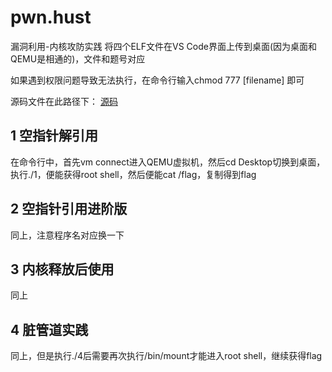# pwn.hust
漏洞利用-内核攻防实践
将四个ELF文件在VS Code界面上传到桌面(因为桌面和QEMU是相通的)，文件和题号对应

如果遇到权限问题导致无法执行，在命令行输入chmod 777 [filename] 即可

源码文件在此路径下： [源码](./chall1_nullptr/exp/) 
## 1 空指针解引用
在命令行中，首先vm connect进入QEMU虚拟机，然后cd Desktop切换到桌面，执行./1，便能获得root shell，然后便能cat /flag，复制得到flag
## 2 空指针引用进阶版
同上，注意程序名对应换一下
## 3 内核释放后使用
同上
## 4 脏管道实践
同上，但是执行./4后需要再次执行/bin/mount才能进入root shell，继续获得flag
